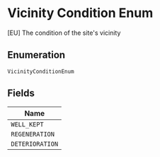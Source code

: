 
# Vicinity Condition Enum

[EU] The condition of the site's vicinity

## Enumeration

`VicinityConditionEnum`

## Fields

| Name |
|  --- |
| `WELL_KEPT` |
| `REGENERATION` |
| `DETERIORATION` |

